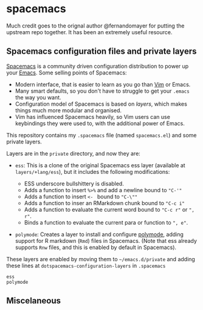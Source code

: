 # spacemacs

Much credit goes to the orignal author @fernandomayer for putting the upstream repo together. It has been an extremely useful resource. 

## Spacemacs configuration files and private layers

[Spacemacs] is a community driven configuration distribution to power up your
[Emacs]. Some selling points of Spacemacs: 

* Modern interface, that is easier to learn as you go than [Vim] or Emacs.
* Many smart defaults, so you don't have to struggle to get your `.emacs` the way you want.
* Configuration model of Spacemacs is based on *layers*, which makes things much more modular and organised. 
* Vim has influenced Spacemacs heavily, so Vim users can use keybindings they were used to,
with the additional power of Emacs.

This repository contains my `.spacemacs` file (named `spacemacs.el`) and
some private layers.

Layers are in the `private` directory, and now they are:

- `ess`: This is a clone of the original Spacemacs ess layer
  (available at `layers/+lang/ess`), but it includes the following
  modifications:
  - ESS underscore bullshittery is disabled.
  - Adds a function to insert `%>%` and add a newline bound to `"C-'"`
  - Adds a function to insert `<- ` bound to `"C-\""`
  - Adds a function to inser an RMarkdown chunk bound to `"C-c i"`
  - Adds a function to evaluate the current word bound to `"C-c r"` or `", r"`.
  - Binds a function to evaluate the current para or function to `", e"`.
  
- `polymode`: Creates a layer to install and configure [polymode],
  adding support for R markdown (`Rmd`) files in Spacemacs.
  (Note that ess already supports `Rnw` files, and this is enabled by
  default in Spacemacs).

These layers are enabled by moving them to `~/emacs.d/private` and adding
these lines at `dotspacemacs-configuration-layers` in `.spacemacs`

```
ess
polymode
```

## Miscelaneous

[polymode]: https://github.com/vspinu/polymode
[R Coding Standards]: https://cran.r-project.org/doc/manuals/R-ints.html#R-coding-standards
[Spacemacs]: http://spacemacs.org/
[Emacs]: https://www.gnu.org/software/emacs/
[Vim]: http://www.vim.org/
